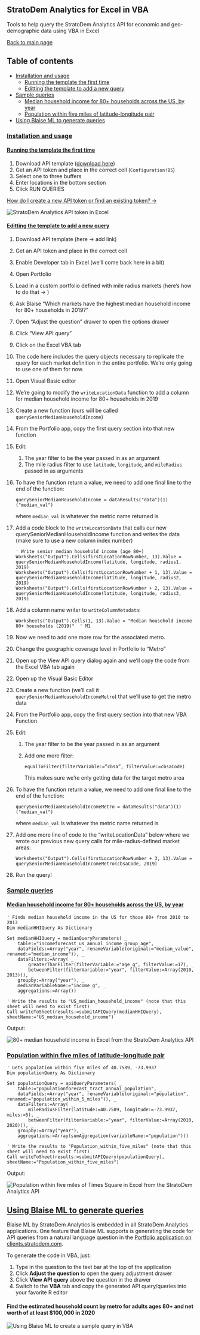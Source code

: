 ## StratoDem Analytics for Excel in VBA
Tools to help query the StratoDem Analytics API for economic and geo-demographic data using VBA in Excel

[Back to main page](/)

## Table of contents
- [Installation and usage](#installation-and-usage)
  - [Running the template the first time](#first-run)
  - [Editting the template to add a new query](#adding-a-query)
- [Sample queries](#sample-queries)
  - [Median household income for 80+ households across the US, by year](#median-household-income-for-80-households-across-the-us-by-year)
  - [Population within five miles of latitude-longitude pair](#population-within-five-miles-of-latitude-longitude-pair)
- [Using Blaise ML to generate queries](#using-blaise-ml-to-generate-queries)

### [Installation and usage](#installation-and-usage)

#### [Running the template the first time](#first-run)
1. Download API template ([download here](https://github.com/StratoDem/strato-query/raw/master/StratoDem_API_Template.xlsm))
2. Get an API token and place in the correct cell (`Configuration!B5`)
3. Select one to three buffers
4. Enter locations in the bottom section
5. Click RUN QUERIES

[How do I create a new API token or find an existing token? &rarr;](https://academy.stratodem.com/article/82-creating-and-managing-api-tokens)

<img src="assets/images/Excel_API_template.png" alt="StratoDem Analytics API token in Excel" />

#### [Editting the template to add a new query](#adding-a-query)
1. Download API template (here → add link)
2. Get an API token and place in the correct cell
3. Enable Developer tab in Excel (we’ll come back here in a bit)
4. Open Portfolio
5. Load in a custom portfolio defined with mile radius markets (here’s how to do that → )
6. Ask Blaise “Which markets have the highest median household income for 80+ households in 2019?”
7. Open “Adjust the question” drawer to open the options drawer
8. Click “View API query”
9. Click on the Excel VBA tab
10. The code here includes the query objects necessary to replicate the query for each market definition in the entire portfolio. We’re only going to use one of them for now.
11. Open Visual Basic editor
12. We’re going to modify the `writeLocationData` function to add a column for median household income for 80+ households in 2019
13. Create a new function (ours will be called `querySeniorMedianHouseholdIncome`)
14. From the Portfolio app, copy the first query section into that new function
15. Edit:
    1. The year filter to be the year passed in as an argument
    2. The mile radius filter to use `latitude`, `longitude`, and `mileRadius` passed in as arguments
16. To have the function return a value, we need to add one final line to the end of the function:
 
    `querySeniorMedianHouseholdIncome = dataResults("data")(1)("median_val")` 
    
    where `median_val` is whatever the metric name returned is
17. Add a code block to the `writeLocationData` that calls our new querySeniorMedianHouseholdIncome function and writes the data (make sure to use a new column index number)
    ```VBA
    ' Write senior median household income (age 80+)
    Worksheets("Output").Cells(firstLocationRowNumber, 13).Value = querySeniorMedianHouseholdIncome(latitude, longitude, radius1, 2019)
    Worksheets("Output").Cells(firstLocationRowNumber + 1, 13).Value = querySeniorMedianHouseholdIncome(latitude, longitude, radius2, 2019)
    Worksheets("Output").Cells(firstLocationRowNumber + 2, 13).Value = querySeniorMedianHouseholdIncome(latitude, longitude, radius3, 2019)
    ```
18. Add a column name writer to `writeColumnMetadata`:

    `Worksheets("Output").Cells(1, 13).Value = "Median household income 80+ households (2019)"  ' M1`
    
19. Now we need to add one more row for the associated metro.
20. Change the geographic coverage level in Portfolio to “Metro”
21. Open up the View API query dialog again and we’ll copy the code from the Excel VBA tab again
22. Open up the Visual Basic Editor
23. Create a new function (we’ll call it `querySeniorMedianHouseholdIncomeMetro`) that we’ll use to get the metro data
24. From the Portfolio app, copy the first query section into that new VBA Function
25. Edit:
    1. The year filter to be the year passed in as an argument
    2. Add one more filter: 
        
        `equalToFilter(filterVariable:=”cbsa”, filterValue:=cbsaCode)`
        
        This makes sure we’re only getting data for the target metro area
26. To have the function return a value, we need to add one final line to the end of the function:
 
    `querySeniorMedianHouseholdIncomeMetro = dataResults("data")(1)("median_val")` 
    
    where `median_val` is whatever the metric name returned is
27. Add one more line of code to the “writeLocationData” below where we wrote our previous new query calls for mile-radius-defined market areas:
 
    `Worksheets("Output").Cells(firstLocationRowNumber + 3, 13).Value = querySeniorMedianHouseholdIncomeMetro(cbsaCode, 2019)`

28. Run the query!


### [Sample queries](#sample-queries)

#### [Median household income for 80+ households across the US, by year](#median-household-income-for-80-households-across-the-us-by-year)
```VBA
' Finds median household income in the US for those 80+ from 2010 to 2013
Dim medianHHIQuery As Dictionary

Set medianHHIQuery = medianQueryParameters( _
    table:="incomeforecast_us_annual_income_group_age", _
    dataFields:=Array("year", renameVariable(original:="median_value", renamed:="median_income")), _
    dataFilters:=Array( _
        greaterThanFilter(filterVariable:="age_g", filterValue:=17), _
        betweenFilter(filterVariable:="year", filterValue:=Array(2010, 2013))), _
    groupby:=Array("year"), _
    medianVariableName:="income_g", _
    aggregations:=Array())

' Write the results to "US_median_household_income" (note that this sheet will need to exist first)
Call writeToSheet(results:=submitAPIQuery(medianHHIQuery), sheetName:="US_median_household_income")
```

Output:

<img src="assets/images/us_median_hhi_80plus.png" alt="80+ median household income in Excel from the StratoDem Analytics API" />

### [Population within five miles of latitude-longitude pair](#population-within-five-miles-of-latitude-longitude-pair)
```VBA
' Gets population within five miles of 40.7589, -73.9937
Dim populationQuery As Dictionary

Set populationQuery = apiQueryParameters( _
    table:="populationforecast_tract_annual_population", _
    dataFields:=Array("year", renameVariable(original:="population", renamed:="population_within_5_miles")), _
    dataFilters:=Array( _
        mileRadiusFilter(latitude:=40.7589, longitude:=-73.9937, miles:=5), _
        betweenFilter(filterVariable:="year", filterValue:=Array(2010, 2020))), _
    groupby:=Array("year"), _
    aggregations:=Array(sumAggregation(variableName:="population")))

' Write the results to "Population_within_five_miles" (note that this sheet will need to exist first)
Call writeToSheet(results:=submitAPIQuery(populationQuery), sheetName:="Population_within_five_miles")
```

Output:

<img src="assets/images/population_within_five_miles_excel.png" alt="Population within five miles of Times Square in Excel from the StratoDem Analytics API" />

## [Using Blaise ML to generate queries](#using-blaise-ml-to-generate-queries)
Blaise ML by StratoDem Analytics is embedded in all StratoDem Analytics applications. One feature that Blaise ML supports is
generating the code for API queries from a natural language question in the [Portfolio application on clients.stratodem.com](https://clients.stratodem.com/dash/?id=marketscorecard).

To generate the code in VBA, just:
1. Type in the question to the text bar at the top of the application
2. Click **Adjust the question** to open the query adjustment drawer
3. Click **View API query** above the question in the drawer
4. Switch to the **VBA** tab and copy the generated API query/queries into your favorite R editor

#### Find the estimated household count by metro for adults ages 80+ and net worth of at least $100,000 in 2020  
<img src="assets/images/VBA_example_query.gif" alt="Using Blaise ML to create a sample query in VBA" />
